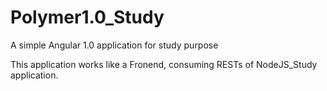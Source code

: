 # Polymer1.0_Study
A simple Angular 1.0 application for study purpose

This application works like a Fronend, consuming RESTs of NodeJS_Study application.
